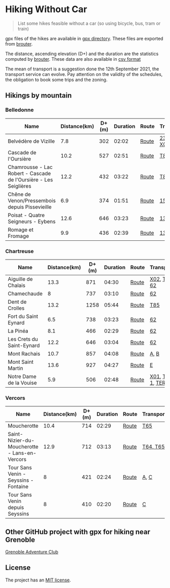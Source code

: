 # Hiking Without Car

> List some hikes feasible without a car (so using bicycle, bus, tram or train)

gpx files of the hikes are available in [gpx directory](gpx/).
These files are exported from [brouter](http://brouter.de/brouter-web/#map=13/45.1735/5.7723/OpenTopoMap,Waymarked_Trails-Hiking&profile=hiking-beta).

The distance, ascending elevation (D+) and the duration are the statistics computed by [brouter](http://brouter.de/brouter-web/#map=13/45.1735/5.7723/OpenTopoMap,Waymarked_Trails-Hiking&profile=hiking-beta).
These data are also available in [csv format](Stats.csv)

The mean of transport is a suggestion done the 12th September 2021, the transport service can evolve.
Pay attention on the validity of the schedules, the obligation to book some trips and the zoning.

## Hikings by mountain

### Belledonne

|Name|Distance(km)|D+(m)|Duration|Route|Transport|
| --- | --- | --- | --- | --- | --- |
|Belvédère de Vizille|7.8|302|02:02|[Route](http://brouter.de/brouter-web/#map=14/45.0742/5.7765/OpenTopoMap,Waymarked_Trails-Hiking&lonlats=5.774217,45.080544;5.772779,45.07643;5.791812,45.079672;5.7831,45.062567;5.776191,45.067116;5.774142,45.080551&profile=hiking-beta)|[23](https://www.tag.fr/ftp/fiche_horaires/fiche_horaires_2014/HORAIRES_23.pdf), [65](https://www.tag.fr/ftp/fiche_horaires/fiche_horaires_2014/HORAIRES_65.pdf), [X03](https://www.transisere.fr/ftp/documents_CG38/fh-x03-2021-2022.pdf), [T90](https://www.transisere.fr/ftp/documents_CG38/fh-t90-t91-2021-2022-v2.pdf)|
|Cascade de l'Oursière|10.2|527|02:51|[Route](http://brouter.de/brouter-web/#map=15/45.1504/5.8884/OpenTopoMap,Waymarked_Trails-Hiking&lonlats=5.871077,45.154413;5.9144,45.145651;5.871211,45.154412&profile=hiking-beta)|[T87](https://www.transisere.fr/ftp/documents_CG38/fh-t87-2021-2022.pdf)|
|Chamrousse - Lac Robert - Cascade de l'Oursière - Les Seiglières|12.2|432|03:22|[Route](http://brouter.de/brouter-web/#map=14/45.1390/5.8982/OpenTopoMap,Waymarked_Trails-Hiking&lonlats=5.879316,45.125918;5.916739,45.131435;5.921202,45.140944;5.871211,45.154412&profile=hiking-beta)|[T87](https://www.transisere.fr/ftp/documents_CG38/fh-t87-2021-2022.pdf)|
|Chêne de Venon/Pressembois depuis Pissevieille|6.9|374|01:51|[Route](http://brouter.de/brouter-web/#map=15/45.1801/5.8216/OpenTopoMap,Waymarked_Trails-Hiking&lonlats=5.81122,45.187602;5.800567,45.177015;5.804751,45.171771;5.809869,45.178173;5.822024,45.184064;5.811349,45.187596&profile=hiking-beta)|[15](https://www.tag.fr/ftp/fiche_horaires/fiche_horaires_2014/HORAIRES_15.pdf)|
|Poisat - Quatre Seigneurs - Eybens|12.6|646|03:23|[Route](http://brouter.de/brouter-web/#map=15/45.1382/5.7828/OpenTopoMap,Waymarked_Trails-Hiking&lonlats=5.763574,45.157295;5.791748,45.1575;5.800395,45.15414;5.792584,45.139307;5.751514,45.14716&profile=hiking-beta)|[13](https://www.tag.fr/ftp/fiche_horaires/fiche_horaires_2014/HORAIRES_13.pdf), [C4](https://www.tag.fr/ftp/fiche_horaires/fiche_horaires_2014/HORAIRES_C4.pdf)|
|Romage et Fromage|9.9|436|02:39|[Route](http://brouter.de/brouter-web/#map=14/45.1620/5.7809/OpenTopoMap,Waymarked_Trails-Hiking&lonlats=5.763531,45.157454;5.767264,45.161357;5.769453,45.16449;5.786083,45.169012;5.78332,45.166793;5.782242,45.166275;5.772886,45.155016;5.77662,45.149018;5.7616,45.149079;5.751514,45.14716&profile=hiking-beta)|[13](https://www.tag.fr/ftp/fiche_horaires/fiche_horaires_2014/HORAIRES_13.pdf), [C4](https://www.tag.fr/ftp/fiche_horaires/fiche_horaires_2014/HORAIRES_C4.pdf)|

### Chartreuse

|Name|Distance(km)|D+(m)|Duration|Route|Transport|
| --- | --- | --- | --- | --- | --- |
|Aiguille de Chalais|13.3|871|04:30|[Route](http://brouter.de/brouter-web/#map=15/45.2909/5.6504/OpenTopoMap,Waymarked_Trails-Hiking&lonlats=5.632119,45.290543;5.675753,45.292592;5.66107,45.293511;5.631995,45.290394&profile=hiking-beta)|[X02](https://www.transisere.fr/ftp/documents_CG38/fh-x02-2021-2022.pdf), [TER 62](https://cdn.ter.sncf.com/medias/PDF/auvergne_rhone_alpes/62_AFF_du_30-08%20au%2010-10-21-Version%20du%2008-07-21_tcm72-193836_tcm72-193835.pdf)||
|Chamechaude|8|737|03:10|[Route](http://brouter.de/brouter-web/#map=16/45.2891/5.7711/OpenTopoMap,Waymarked_Trails-Hiking&lonlats=5.76705,45.289929;5.776706,45.291126;5.782499,45.28683;5.78442,45.286559;5.788132,45.287744;5.783122,45.287586;5.776834,45.288491;5.766993,45.289839&profile=hiking-beta)|[62](https://www.tag.fr/ftp/fiche_horaires/fiche_horaires_2014/HORAIRES_62.pdf)|
|Dent de Crolles|13.2|1258|05:44|[Route](http://brouter.de/brouter-web/#map=15/45.3065/5.8539/OpenTopoMap,Waymarked_Trails-Hiking&lonlats=5.85111,45.29003;5.84404,45.299404;5.840049,45.304595;5.844126,45.310241;5.85567,45.308278;5.854726,45.318779;5.846615,45.311835;5.84125,45.301954;5.851185,45.290047&profile=hiking-beta)|[T85](https://www.transisere.fr/ftp/documents_CG38/fh-t85-2021-2022.pdf)|
|Fort du Saint Eynard|6.5|738|03:23|[Route](http://brouter.de/brouter-web/#map=15/45.2319/5.7595/OpenTopoMap,Waymarked_Trails-Hiking&lonlats=5.75101,45.233777;5.764475,45.234933;5.751171,45.233765&profile=hiking-beta)|[62](https://www.tag.fr/ftp/fiche_horaires/fiche_horaires_2014/HORAIRES_62.pdf)|
|La Pinéa|8.1|466|02:29|[Route](http://brouter.de/brouter-web/#map=16/45.2920/5.7595/OpenTopoMap,Waymarked_Trails-Hiking&lonlats=5.767093,45.289928;5.759668,45.290587;5.738444,45.288337;5.738457,45.288106;5.767082,45.289837&profile=hiking-beta)|[62](https://www.tag.fr/ftp/fiche_horaires/fiche_horaires_2014/HORAIRES_62.pdf)|
|Les Crets du Saint-Eynard|12.2|646|03:04|[Route](http://brouter.de/brouter-web/#map=15/45.2781/5.8096/OpenTopoMap,Waymarked_Trails-Hiking&lonlats=5.777313,45.259895;5.801171,45.278842;5.809134,45.281622;5.806189,45.266762;5.784087,45.247458;5.78055,45.255402;5.777243,45.259807&profile=hiking-beta)|[62](https://www.tag.fr/ftp/fiche_horaires/fiche_horaires_2014/HORAIRES_62.pdf)|
|Mont Rachais|10.7|857|04:08|[Route](http://brouter.de/brouter-web/#map=14/45.1989/5.7301/OpenTopoMap,Waymarked_Trails-Hiking&lonlats=5.72009,45.189453;5.724805,45.198739;5.73297,45.218556;5.741204,45.200615&profile=hiking-beta)|[A](https://www.tag.fr/ftp/fiche_horaires/fiche_horaires_2014/HORAIRES_A.pdf), [B](https://www.tag.fr/ftp/fiche_horaires/fiche_horaires_2014/HORAIRES_B.pdf)|
|Mont Saint Martin|13.6|927|04:27|[Route](http://brouter.de/brouter-web/#map=14/45.2601/5.6786/OpenTopoMap,Waymarked_Trails-Hiking&lonlats=5.662562,45.253456;5.659976,45.260227;5.661457,45.265244;5.664825,45.268852;5.680377,45.278214;5.670984,45.27746;5.662701,45.253268&profile=hiking-beta)|[E](https://www.tag.fr/ftp/fiche_horaires/fiche_horaires_2014/HORAIRES_E.pdf)|
|Notre Dame de la Vouise|5.9|506|02:48|[Route](http://brouter.de/brouter-web/#map=16/45.3698/5.5954/OpenTopoMap,Waymarked_Trails-Hiking&lonlats=5.59383,45.364483;5.599369,45.376972;5.593868,45.364466&profile=hiking-beta)|[X01](https://www.transisere.fr/ftp/documents_CG38/fh-x01-2021-2022.pdf), [TER 1](https://cdn.ter.sncf.com/medias/PDF/auvergne_rhone_alpes/01_AFF_du_11-07%20au%2029-10-21-Version%20du%2020-06-21_tcm72-193834_tcm72-193833.pdf), [TER 62](https://cdn.ter.sncf.com/medias/PDF/auvergne_rhone_alpes/62_AFF_du_30-08%20au%2010-10-21-Version%20du%2008-07-21_tcm72-193836_tcm72-193835.pdf)|

### Vercors

|Name|Distance(km)|D+(m)|Duration|Route|Transport|
| --- | --- | --- | --- | --- | --- |
|Moucherotte|10.4|714|02:29|[Route](http://brouter.de/brouter-web/#map=14/45.1602/5.6369/OpenTopoMap,Waymarked_Trails-Hiking&lonlats=5.629828,45.170632;5.634313,45.171087;5.637231,45.162583;5.636544,45.162099;5.638261,45.161267;5.634055,45.15992;5.63545,45.158059;5.633712,45.15299;5.633798,45.149054;5.639355,45.148624;5.638363,45.147262;5.639441,45.147605;5.638454,45.147379;5.639226,45.14873;5.638529,45.148667;5.633991,45.149025;5.635428,45.157961;5.633626,45.160193;5.638373,45.161324;5.636587,45.162114;5.634431,45.170965;5.629699,45.170569&profile=hiking-beta)|[T65](https://www.transisere.fr/ftp/documents_CG38/fh-t64-t65-2021-2022.pdf)|
|Saint-Nizier-du-Moucherotte - Lans-en-Vercors|12.9|712|03:13|[Route](http://brouter.de/brouter-web/#map=15/45.1252/5.6121/OpenTopoMap,Waymarked_Trails-Hiking&lonlats=5.629828,45.170632;5.634313,45.171087;5.637231,45.162583;5.636544,45.162099;5.638261,45.161267;5.634055,45.15992;5.63545,45.158059;5.633712,45.15299;5.633798,45.149054;5.639291,45.148753;5.613542,45.128656;5.588565,45.128247&profile=hiking-beta)|[T64, T65](https://www.transisere.fr/ftp/documents_CG38/fh-t64-t65-2021-2022.pdf)|
|Tour Sans Venin - Seyssins - Fontaine|8|421|02:24|[Route](http://brouter.de/brouter-web/#map=14/45.1714/5.6874/OpenTopoMap,Waymarked_Trails-Hiking&lonlats=5.690521,45.166026;5.666714,45.171695;5.672679,45.196804&profile=hiking-beta)|[A](https://www.tag.fr/ftp/fiche_horaires/fiche_horaires_2014/HORAIRES_A.pdf), [C](https://www.tag.fr/ftp/fiche_horaires/fiche_horaires_2014/HORAIRES_C.pdf)|
|Tour Sans Venin depuis Seyssins|8|410|02:20|[Route](http://brouter.de/brouter-web/#map=16/45.1672/5.6822/OpenTopoMap,Waymarked_Trails-Hiking&lonlats=5.690532,45.166016;5.668302,45.17211;5.690639,45.165854&profile=hiking-beta)|[C](https://www.tag.fr/ftp/fiche_horaires/fiche_horaires_2014/HORAIRES_C.pdf)|

## Other GitHub project with gpx for hiking near Grenoble

[Grenoble Adventure Club](https://github.com/Binnette/GAC)

## License

The project has an [MIT license](Licence.md).
